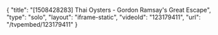 {
    "title": "[1508428283] Thai Oysters - Gordon Ramsay's Great Escape",
    "type": "solo",
    "layout": "iframe-static",
    "videoId": "123179411",
    "url": "\/tvpembed\/123179411"
}